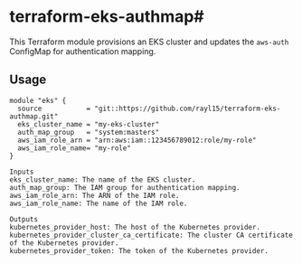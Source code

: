 # terraform-eks-authmap#

This Terraform module provisions an EKS cluster and updates the `aws-auth` ConfigMap for authentication mapping.

## Usage

```hcl
module "eks" {
  source           = "git::https://github.com/rayl15/terraform-eks-authmap.git"
  eks_cluster_name = "my-eks-cluster"
  auth_map_group   = "system:masters"
  aws_iam_role_arn = "arn:aws:iam::123456789012:role/my-role"
  aws_iam_role_name= "my-role"
}

Inputs
eks_cluster_name: The name of the EKS cluster.
auth_map_group: The IAM group for authentication mapping.
aws_iam_role_arn: The ARN of the IAM role.
aws_iam_role_name: The name of the IAM role.

Outputs
kubernetes_provider_host: The host of the Kubernetes provider.
kubernetes_provider_cluster_ca_certificate: The cluster CA certificate of the Kubernetes provider.
kubernetes_provider_token: The token of the Kubernetes provider.
